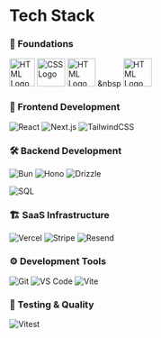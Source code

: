 # Tech Stack

### 🌱 Foundations
<img src="https://seeklogo.com/images/H/html5-without-wordmark-color-logo-14D252D878-seeklogo.com.png" width="45" height="50" alt="HTML Logo"> <img src="https://cdn1.iconfinder.com/data/icons/logotypes/32/badge-css-3-512.png" width="50" height="50" alt="CSS Logo"> <img src="https://cdn.pixabay.com/photo/2015/04/23/17/41/javascript-736400_1280.png" width="50" height="50" alt="HTML Logo"> &nbsp <img src="https://upload.wikimedia.org/wikipedia/commons/thumb/4/4c/Typescript_logo_2020.svg/1200px-Typescript_logo_2020.svg.png" width="50" height="50" alt="HTML Logo">

### 🎨 Frontend Development
![React](https://img.shields.io/badge/-React-61DAFB?style=flat-square&logo=react&logoColor=black)
![Next.js](https://img.shields.io/badge/-Next.js-000000?style=flat-square&logo=next.js&logoColor=white)
![TailwindCSS](https://img.shields.io/badge/-TailwindCSS-38B2AC?style=flat-square&logo=tailwind-css&logoColor=white)

### 🛠 Backend Development
![Bun](https://img.shields.io/badge/-Bun-000000?style=flat-square&logo=bun&logoColor=white)
![Hono](https://img.shields.io/badge/-Hono-E36002?style=flat-square&logo=hono&logoColor=white)
![Drizzle](https://img.shields.io/badge/-Drizzle-C5F74F?style=flat-square&logo=drizzle&logoColor=black)

![SQL](https://img.shields.io/badge/-SQL-4479A1?style=flat-square&logo=postgresql&logoColor=white)

### 🏗 SaaS Infrastructure
![Vercel](https://img.shields.io/badge/-Vercel-000000?style=flat-square&logo=vercel&logoColor=white)
![Stripe](https://img.shields.io/badge/-Stripe-008CDD?style=flat-square&logo=stripe&logoColor=white)
![Resend](https://img.shields.io/badge/-Resend-000000?style=flat-square&logo=resend&logoColor=white)

### ⚙️ Development Tools
![Git](https://img.shields.io/badge/-Git-F05032?style=flat-square&logo=git&logoColor=white)
![VS Code](https://img.shields.io/badge/-VS%20Code-007ACC?style=flat-square&logo=visual-studio-code&logoColor=white)
![Vite](https://img.shields.io/badge/-Vite-646CFF?style=flat-square&logo=vite&logoColor=white)

### 🧪 Testing & Quality
![Vitest](https://img.shields.io/badge/-Vitest-6E9F18?style=flat-square&logo=vitest&logoColor=white)

<!--
> [!NOTE]  
> Highlights information that users should take into account, even when skimming.

> [!TIP]
> Optional information to help a user be more successful.

> [!IMPORTANT]  
> Crucial information necessary for users to succeed.

> [!WARNING]  
> Critical content demanding immediate user attention due to potential risks.

> [!CAUTION]
> Negative potential consequences of an action.
-->

